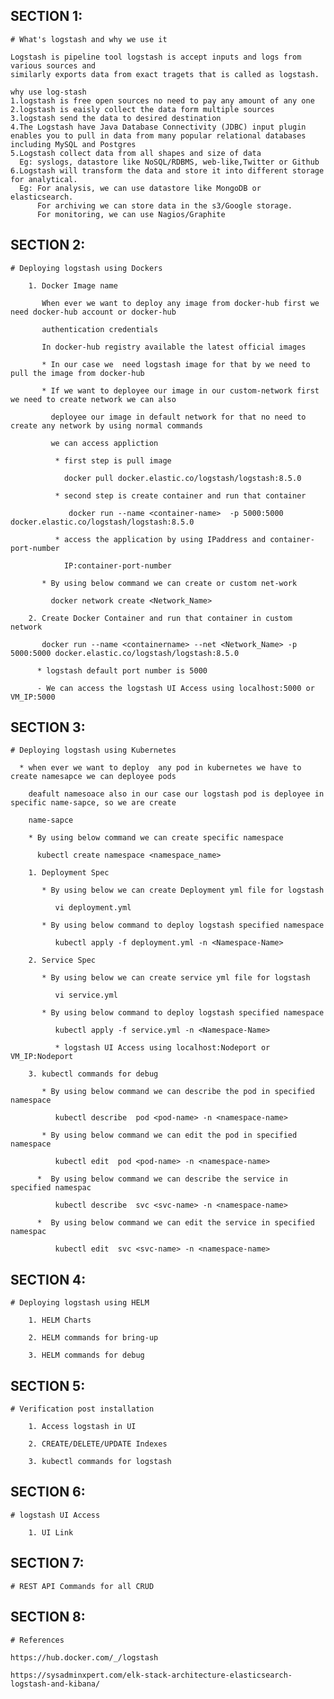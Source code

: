 SECTION 1:
---------

    # What's logstash and why we use it

    Logstash is pipeline tool logstash is accept inputs and logs from various sources and
    similarly exports data from exact tragets that is called as logstash.

    why use log-stash
    1.logstash is free open sources no need to pay any amount of any one
    2.logstash is eaisly collect the data form multiple sources
    3.logstash send the data to desired destination
    4.The Logstash have Java Database Connectivity (JDBC) input plugin enables you to pull in data from many popular relational databases including MySQL and Postgres
    5.Logstash collect data from all shapes and size of data
      Eg: syslogs, datastore like NoSQL/RDBMS, web-like,Twitter or Github
    6.Logstash will transform the data and store it into different storage for analytical.
      Eg: For analysis, we can use datastore like MongoDB or elasticsearch.
          For archiving we can store data in the s3/Google storage.
          For monitoring, we can use Nagios/Graphite

SECTION 2:
---------

    # Deploying logstash using Dockers

        1. Docker Image name  

           When ever we want to deploy any image from docker-hub first we need docker-hub account or docker-hub

           authentication credentials

           In docker-hub registry available the latest official images

           * In our case we  need logstash image for that by we need to pull the image from docker-hub

           * If we want to deployee our image in our custom-network first we need to create network we can also
             
             deployee our image in default network for that no need to create any network by using normal commands

             we can access appliction

              * first step is pull image

                docker pull docker.elastic.co/logstash/logstash:8.5.0 

              * second step is create container and run that container
                
                 docker run --name <container-name>  -p 5000:5000 docker.elastic.co/logstash/logstash:8.5.0 

              * access the application by using IPaddress and container-port-number

                IP:container-port-number

           * By using below command we can create or custom net-work 
             
             docker network create <Network_Name>

        2. Create Docker Container and run that container in custom network
        
           docker run --name <containername> --net <Network_Name> -p 5000:5000 docker.elastic.co/logstash/logstash:8.5.0

          * logstash default port number is 5000

          - We can access the logstash UI Access using localhost:5000 or VM_IP:5000

SECTION 3:
---------

    # Deploying logstash using Kubernetes

      * when ever we want to deploy  any pod in kubernetes we have to create namesapce we can deployee pods
        
        deafult namesoace also in our case our logstash pod is deployee in specific name-sapce, so we are create

        name-sapce

        * By using below command we can create specific namespace
         
          kubectl create namespace <namespace_name>

        1. Deployment Spec

           * By using below we can create Deployment yml file for logstash

              vi deployment.yml

           * By using below command to deploy logstash specified namespace

              kubectl apply -f deployment.yml -n <Namespace-Name>

        2. Service Spec

           * By using below we can create service yml file for logstash

              vi service.yml

           * By using below command to deploy logstash specified namespace

              kubectl apply -f service.yml -n <Namespace-Name>

              * logstash UI Access using localhost:Nodeport or VM_IP:Nodeport

        3. kubectl commands for debug

           * By using below command we can describe the pod in specified namespace

              kubectl describe  pod <pod-name> -n <namespace-name>

           * By using below command we can edit the pod in specified namespace

              kubectl edit  pod <pod-name> -n <namespace-name>

          *  By using below command we can describe the service in specified namespac

              kubectl describe  svc <svc-name> -n <namespace-name>  

          *  By using below command we can edit the service in specified namespac

              kubectl edit  svc <svc-name> -n <namespace-name>   

SECTION 4:
---------

    # Deploying logstash using HELM

        1. HELM Charts

        2. HELM commands for bring-up

        3. HELM commands for debug

SECTION 5:
---------

    # Verification post installation

        1. Access logstash in UI

        2. CREATE/DELETE/UPDATE Indexes

        3. kubectl commands for logstash

SECTION 6:
---------

    # logstash UI Access

        1. UI Link

SECTION 7:
---------

    # REST API Commands for all CRUD

SECTION 8:
---------
    # References
    
    https://hub.docker.com/_/logstash

    https://sysadminxpert.com/elk-stack-architecture-elasticsearch-logstash-and-kibana/
